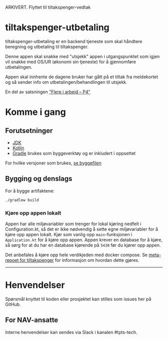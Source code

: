 ARKIVERT. Flyttet til tiltakspenger-vedtak

tiltakspenger-utbetaling
========================

tiltakspenger-utbetaling er en backend tjeneste som skal håndtere beregning og utbetaling til tiltakspenger.

Denne appen skal snakke med "utsjekk" appen i utgangspunktet som igjen vil snakke med OS/UR (økonomi sin tjeneste) for å gjennomføre utbetalingen.

Appen skal innhente de dagene bruker har gått på et tiltak fra meldekortet og så sender info om utbetalingen/behandlingen til utsjekk. 

En del av satsningen ["Flere i arbeid – P4"](https://memu.no/artikler/stor-satsing-skal-fornye-navs-utdaterte-it-losninger-og-digitale-verktoy/)

# Komme i gang
## Forutsetninger
- [JDK](https://jdk.java.net/)
- [Kotlin](https://kotlinlang.org/)
- [Gradle](https://gradle.org/) brukes som byggeverktøy og er inkludert i oppsettet

For hvilke versjoner som brukes, [se byggefilen](build.gradle.kts)

## Bygging og denslags
For å bygge artifaktene:

```sh
./gradlew build
```

### Kjøre opp appen lokalt

Appen har alle miljøvariabler som trenger for lokal kjøring nedfelt i Configuration.kt, så det er ikke nødvendig å
sette egne miljøvariabler for å kjøre opp appen lokalt. Kjør som vanlig opp `main`-funksjonen i `Application.kt` for å kjøre
opp appen. Appen krever en database for å kjøre, så sørg for at du har en database kjørende på `5430` før du kjører opp appen.

Det anbefales å kjøre opp hele verdikjeden med docker compose. Se [meta-repoet for tiltakspenger](https://github.com/navikt/tiltakspenger)
for informasjon om hvordan dette gjøres.

---

# Henvendelser

Spørsmål knyttet til koden eller prosjektet kan stilles som issues her på GitHub.

## For NAV-ansatte

Interne henvendelser kan sendes via Slack i kanalen #tpts-tech.

